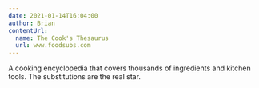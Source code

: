```yaml
---
date: 2021-01-14T16:04:00
author: Brian
contentUrl: 
  name: The Cook's Thesaurus
  url: www.foodsubs.com
---
```

A cooking encyclopedia that covers thousands of ingredients and kitchen tools. The substitutions are the real star.